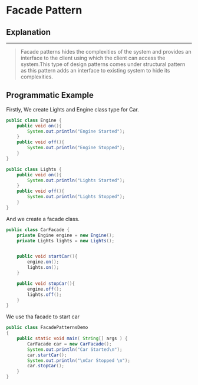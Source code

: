 # Facade Pattern

## Explanation

---

> Facade patterns hides the complexities of the system and provides an interface to the client using 
> which the client can access the system.This type of design patterns comes under structural pattern as
> this pattern adds an interface to existing system to hide its complexities.


## Programmatic Example

Firstly, We create Lights and Engine class type for Car.
```java
public class Engine {
    public void on(){
        System.out.println("Engine Started");
    }
    public void off(){
        System.out.println("Engine Stopped");
    }
}

public class Lights {
    public void on(){
        System.out.println("Lights Started");
    }
    public void off(){
        System.out.println("Lights Stopped");
    }
}
```
And we create a facade class.
```java
public class CarFacade {
    private Engine engine = new Engine();
    private Lights lights = new Lights();


    public void startCar(){
        engine.on();
        lights.on();
    }

    public void stopCar(){
        engine.off();
        lights.off();
    }
}
```

We use tha facade to start car
```java
public class FacadePatternsDemo
{
    public static void main( String[] args ) {
        CarFacade car = new CarFacade();
        System.out.println("Car Started\n");
        car.startCar();
        System.out.println("\nCar Stopped \n");
        car.stopCar();
    }
}
```